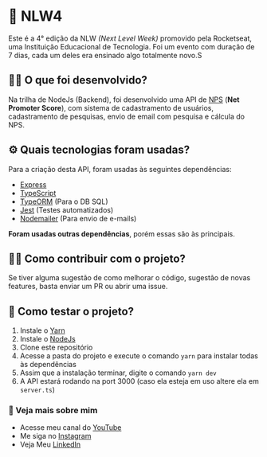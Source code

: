# 🚀 NLW4

Este é a 4° edição da NLW _(Next Level Week)_ promovido pela Rocketseat, uma Instituição Educacional de Tecnologia. Foi um evento com duração de 7 dias, cada um deles era ensinado algo totalmente novo.S

## 👨‍💻 O que foi desenvolvido?

Na trilha de NodeJs (Backend), foi desenvolvido uma API de [NPS](https://pt.wikipedia.org/wiki/Net_Promoter_Score) (**Net Promoter Score**), com sistema de cadastramento de usuários, cadastramento de pesquisas, envio de email com pesquisa e cálcula do NPS.

## ⚙ Quais tecnologias foram usadas?

Para a criação desta API, foram usadas às seguintes dependências:

- [Express](https://expressjs.com/pt-br/)
- [TypeScript](https://www.typescriptlang.org/)
- [TypeORM](https://typeorm.io/#/) (Para o DB SQL)
- [Jest](https://jestjs.io/) (Testes automatizados)
- [Nodemailer](https://nodemailer.com/about/) (Para envio de e-mails)

**Foram usadas outras dependências**, porém essas são às principais.

## 💁‍♂️ Como contribuir com o projeto?

Se tiver alguma sugestão de como melhorar o código, sugestão de novas features, basta enviar um PR ou abrir uma issue.

## 📁 Como testar o projeto?

1. Instale o [Yarn](https://yarnpkg.com/)
2. Instale o [NodeJs](https://nodejs.org/en/)
3. Clone este repositório
4. Acesse a pasta do projeto e execute o comando `yarn` para instalar todas às dependências
5. Assim que a instalação terminar, digite o comando `yarn dev`
6. A API estará rodando na port 3000 (caso ela esteja em uso altere ela em `server.ts`)

### 🧑 Veja mais sobre mim

- Acesse meu canal do [YouTube](https://www.youtube.com/channel/UC-8MQslkT5DWN1JJOZEKdgg)
- Me siga no [Instagram](https://instagram.com/vilarezz)
- Veja Meu [LinkedIn](https://www.linkedin.com/in/vilarezz)
